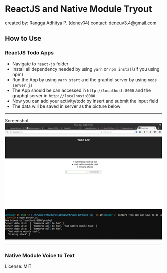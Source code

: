 # ReactJS and Native Module Tryout

created by: Rangga Adhitya P. (denev34)
contact: deneuv3.4@gmail.com


## How to Use

### ReactJS Todo Apps
- Navigate to `react-js` folder
- Install all dependency needed by using `yarn` or `npm install`(if you using npm)
- Run the App by using `yarn start` and the graphql server by using `node server.js`
- The App should be can accessed in `http://localhost:8000` and the graphql server in `http://localhost:8080` 
- Now you can add your activity/todo by insert and submit the input field
- The data will be saved in server as the picture below
***
Screenshot
![Alt text](https://github.com/deneuv34/tryout-02/blob/master/Selection_022.png?raw=true "App View")
![Alt text](https://github.com/deneuv34/tryout-02/blob/master/Selection_021.png?raw=true "Server Log")
***

### Native Module Voice to Text

License: MIT
